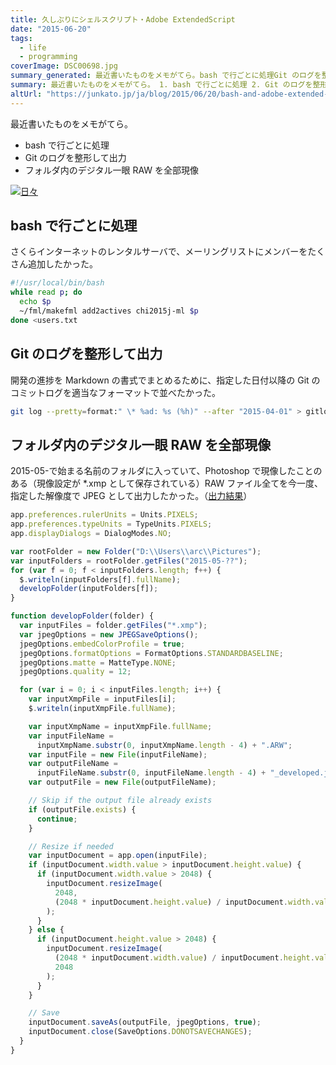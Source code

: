 ```yaml
---
title: 久しぶりにシェルスクリプト・Adobe ExtendedScript
date: "2015-06-20"
tags:
  - life
  - programming
coverImage: DSC00698.jpg
summary_generated: 最近書いたものをメモがてら。bash で行ごとに処理Git のログを整形して出力フォルダ内のデジタル一眼 RAW を全部現像
summary: 最近書いたものをメモがてら。 1. bash で行ごとに処理 2. Git のログを整形して出力 3. フォルダ内のデジタル一眼 RAW を全部現像
altUrl: "https://junkato.jp/ja/blog/2015/06/20/bash-and-adobe-extended-script"
---
```


最近書いたものをメモがてら。

- bash で行ごとに処理
- Git のログを整形して出力
- フォルダ内のデジタル一眼 RAW を全部現像

[![日々](/images/DSC00698-1024x682.jpg)](/images/DSC00698.jpg)

## bash で行ごとに処理

さくらインターネットのレンタルサーバで、メーリングリストにメンバーをたくさん追加したかった。

```bash
#!/usr/local/bin/bash
while read p; do
  echo $p
  ~/fml/makefml add2actives chi2015j-ml $p
done <users.txt
```

## Git のログを整形して出力

開発の進捗を Markdown の書式でまとめるために、指定した日付以降の Git のコミットログを適当なフォーマットで並べたかった。

```bash
git log --pretty=format:" \* %ad: %s (%h)" --after "2015-04-01" > gitlog.txt
```

## フォルダ内のデジタル一眼 RAW を全部現像

2015-05-で始まる名前のフォルダに入っていて、Photoshop で現像したことのある（現像設定が \*.xmp として保存されている）RAW ファイル全てを今一度、指定した解像度で JPEG として出力したかった。（[出力結果](http://goo.gl/photos/RBzDVXF7g6YT2YNY8)）

```javascript
app.preferences.rulerUnits = Units.PIXELS;
app.preferences.typeUnits = TypeUnits.PIXELS;
app.displayDialogs = DialogModes.NO;

var rootFolder = new Folder("D:\\Users\\arc\\Pictures");
var inputFolders = rootFolder.getFiles("2015-05-??");
for (var f = 0; f < inputFolders.length; f++) {
  $.writeln(inputFolders[f].fullName);
  developFolder(inputFolders[f]);
}

function developFolder(folder) {
  var inputFiles = folder.getFiles("*.xmp");
  var jpegOptions = new JPEGSaveOptions();
  jpegOptions.embedColorProfile = true;
  jpegOptions.formatOptions = FormatOptions.STANDARDBASELINE;
  jpegOptions.matte = MatteType.NONE;
  jpegOptions.quality = 12;

  for (var i = 0; i < inputFiles.length; i++) {
    var inputXmpFile = inputFiles[i];
    $.writeln(inputXmpFile.fullName);

    var inputXmpName = inputXmpFile.fullName;
    var inputFileName =
      inputXmpName.substr(0, inputXmpName.length - 4) + ".ARW";
    var inputFile = new File(inputFileName);
    var outputFileName =
      inputFileName.substr(0, inputFileName.length - 4) + "_developed.jpg";
    var outputFile = new File(outputFileName);

    // Skip if the output file already exists
    if (outputFile.exists) {
      continue;
    }

    // Resize if needed
    var inputDocument = app.open(inputFile);
    if (inputDocument.width.value > inputDocument.height.value) {
      if (inputDocument.width.value > 2048) {
        inputDocument.resizeImage(
          2048,
          (2048 * inputDocument.height.value) / inputDocument.width.value
        );
      }
    } else {
      if (inputDocument.height.value > 2048) {
        inputDocument.resizeImage(
          (2048 * inputDocument.width.value) / inputDocument.height.value,
          2048
        );
      }
    }

    // Save
    inputDocument.saveAs(outputFile, jpegOptions, true);
    inputDocument.close(SaveOptions.DONOTSAVECHANGES);
  }
}
```
